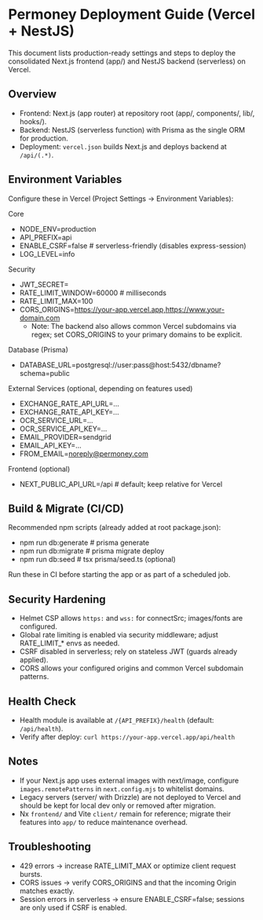 # Permoney Deployment Guide (Vercel + NestJS)

This document lists production-ready settings and steps to deploy the consolidated Next.js frontend (app/) and NestJS backend (serverless) on Vercel.

## Overview

- Frontend: Next.js (app router) at repository root (app/, components/, lib/, hooks/).
- Backend: NestJS (serverless function) with Prisma as the single ORM for production.
- Deployment: `vercel.json` builds Next.js and deploys backend at `/api/(.*)`.

## Environment Variables

Configure these in Vercel (Project Settings → Environment Variables):

Core
- NODE_ENV=production
- API_PREFIX=api
- ENABLE_CSRF=false  # serverless-friendly (disables express-session)
- LOG_LEVEL=info

Security
- JWT_SECRET=<strong-random-secret>
- RATE_LIMIT_WINDOW=60000        # milliseconds
- RATE_LIMIT_MAX=100
- CORS_ORIGINS=https://your-app.vercel.app,https://www.your-domain.com
  - Note: The backend also allows common Vercel subdomains via regex; set CORS_ORIGINS to your primary domains to be explicit.

Database (Prisma)
- DATABASE_URL=postgresql://user:pass@host:5432/dbname?schema=public

External Services (optional, depending on features used)
- EXCHANGE_RATE_API_URL=...
- EXCHANGE_RATE_API_KEY=...
- OCR_SERVICE_URL=...
- OCR_SERVICE_API_KEY=...
- EMAIL_PROVIDER=sendgrid
- EMAIL_API_KEY=...
- FROM_EMAIL=noreply@permoney.com

Frontend (optional)
- NEXT_PUBLIC_API_URL=/api        # default; keep relative for Vercel

## Build & Migrate (CI/CD)

Recommended npm scripts (already added at root package.json):

- npm run db:generate    # prisma generate
- npm run db:migrate     # prisma migrate deploy
- npm run db:seed        # tsx prisma/seed.ts (optional)

Run these in CI before starting the app or as part of a scheduled job.

## Security Hardening

- Helmet CSP allows `https:` and `wss:` for connectSrc; images/fonts are configured.
- Global rate limiting is enabled via security middleware; adjust RATE_LIMIT_* envs as needed.
- CSRF disabled in serverless; rely on stateless JWT (guards already applied).
- CORS allows your configured origins and common Vercel subdomain patterns.

## Health Check

- Health module is available at `/{API_PREFIX}/health` (default: `/api/health`).
- Verify after deploy: `curl https://your-app.vercel.app/api/health`

## Notes

- If your Next.js app uses external images with next/image, configure `images.remotePatterns` in `next.config.mjs` to whitelist domains.
- Legacy servers (server/ with Drizzle) are not deployed to Vercel and should be kept for local dev only or removed after migration.
- Nx `frontend/` and Vite `client/` remain for reference; migrate their features into `app/` to reduce maintenance overhead.

## Troubleshooting

- 429 errors → increase RATE_LIMIT_MAX or optimize client request bursts.
- CORS issues → verify CORS_ORIGINS and that the incoming Origin matches exactly.
- Session errors in serverless → ensure ENABLE_CSRF=false; sessions are only used if CSRF is enabled.